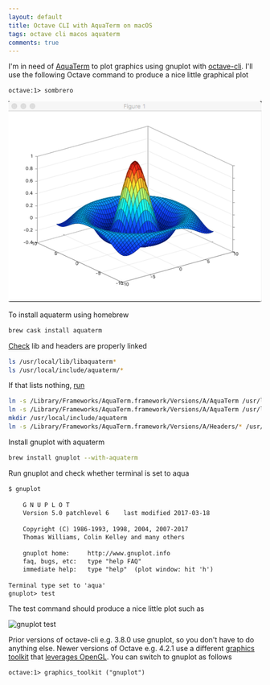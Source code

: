 ```yaml
---
layout: default
title: Octave CLI with AquaTerm on macOS
tags: octave cli macos aquaterm
comments: true
---
```


I'm in need of [AquaTerm](https://github.com/AquaTerm/AquaTerm) to plot graphics using gnuplot with [octave-cli](https://sourceforge.net/projects/octave/files). I'll use the following Octave command to produce a nice little graphical plot

```text
octave:1> sombrero
```

![Octave Sombrero Plot](/assets/img/octave-sombrero.png)

To install aquaterm using homebrew

```bash
brew cask install aquaterm
```

[Check](https://stackoverflow.com/questions/13786754/octave-gnuplot-aquaterm-error-set-terminal-aqua-enhanced-title-figure-1-unk) lib and headers are properly linked

```bash
ls /usr/local/lib/libaquaterm*
ls /usr/local/include/aquaterm/*
```

If that lists nothing, [run](https://github.com/AquaTerm/AquaTerm/blob/master/aquaterm/INSTALL)

```bash
ln -s /Library/Frameworks/AquaTerm.framework/Versions/A/AquaTerm /usr/local/lib/libaquaterm.dylib
ln -s /Library/Frameworks/AquaTerm.framework/Versions/A/AquaTerm /usr/local/lib/libaquaterm.1.1.1.dylib
mkdir /usr/local/include/aquaterm
ln -s /Library/Frameworks/AquaTerm.framework/Versions/A/Headers/* /usr/local/include/aquaterm/.
```

Install gnuplot with aquaterm

```bash
brew install gnuplot --with-aquaterm
```

Run gnuplot and check whether terminal is set to aqua

```text
$ gnuplot 

    G N U P L O T
    Version 5.0 patchlevel 6    last modified 2017-03-18

    Copyright (C) 1986-1993, 1998, 2004, 2007-2017
    Thomas Williams, Colin Kelley and many others

    gnuplot home:     http://www.gnuplot.info
    faq, bugs, etc:   type "help FAQ"
    immediate help:   type "help"  (plot window: hit 'h')

Terminal type set to 'aqua'
gnuplot> test
```

The test command should produce a nice little plot such as

![gnuplot test](/asset/img/gnuplot-test.png)

Prior versions of octave-cli e.g. 3.8.0 use gnuplot, so you don't have to do anything else. Newer versions of Octave e.g. 4.2.1 use a different [graphics toolkit](https://www.gnu.org/software/octave/doc/interpreter/Graphics-Toolkits.html)  that [leverages OpenGL](https://www.gnu.org/software/octave/doc/interpreter/Introduction-to-Plotting.html). You can switch to gnuplot as follows

```text
octave:1> graphics_toolkit ("gnuplot")
```